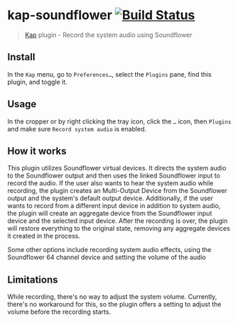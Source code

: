 # kap-soundflower [![Build Status](https://travis-ci.org/karaggeorge/kap-soundflower.svg?branch=master)](https://travis-ci.org/karaggeorge/kap-soundflower)

> [Kap](https://github.com/wulkano/kap) plugin - Record the system audio using Soundflower


## Install

In the `Kap` menu, go to `Preferences…`, select the `Plugins` pane, find this plugin, and toggle it.


## Usage

In the cropper or by right clicking the tray icon, click the `…` icon, then `Plugins` and make sure `Record system audio` is enabled.

## How it works

This plugin utilizes Soundflower virtual devices. It directs the system audio to the Soundflower output and then uses the linked Soundflower input to record the audio. If the user also wants to hear the system audio while recording, the plugin creates an Multi-Output Device from the Soundflower output and the system's default output device. Additionally, if the user wants to record from a different input device in addition to system audio, the plugin will create an aggregate device from the Soundflower input device and the selected input device. After the recording is over, the plugin will restore everything to the original state, removing any aggregate devices it created in the process.

Some other options include recording system audio effects, using the Soundflower 64 channel device and setting the volume of the audio

## Limitations

While recording, there's no way to adjust the system volume. Currently, there's no workaround for this, so the plugin offers a setting to adjust the volume before the recording starts.